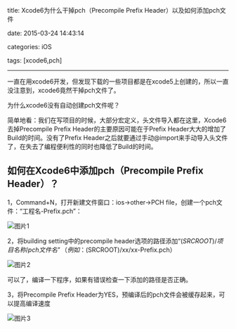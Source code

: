 title: Xcode6为什么干掉pch（Precompile Prefix Header）以及如何添加pch文件

date: 2015-03-24 14:43:14

categories: iOS

tags: [xcode6,pch]

------

一直在用xcode6开发，但发现下载的一些项目都是在xcode5上创建的，所以一直没注意到，xcode6竟然干掉pch文件了。

为什么xcode6没有自动创建pch文件呢？

简单地看：我们在写项目的时候，大部分宏定义，头文件导入都在这里，Xcode6去掉Precompile Prefix Header的主要原因可能在于Prefix Header大大的增加了Build的时间。没有了Prefix Header之后就要通过手动@import来手动导入头文件了，在失去了编程便利性的同时也降低了Build的时间。

## 如何在Xcode6中添加pch（Precompile Prefix Header）？

1，Command+N，打开新建文件窗口：ios->other->PCH file，创建一个pch文件：“工程名-Prefix.pch”：

![图片1](https://blog.flyada.com/images/QQ20150324-1.png)

2，将building setting中的precompile header选项的路径添加“$(SRCROOT)/项目名称/pch文件名”（例如：$(SRCROOT)/xx/xx-Prefix.pch）

![图片2](https://blog.flyada.com/images/QQ20150324-2.png)

可以了，编译一下程序，如果有错误检查一下添加的路径是否正确。

3，将Precompile Prefix Header为YES，预编译后的pch文件会被缓存起来，可以提高编译速度

![图片3](https://blog.flyada.com/images/QQ20150324-3.png)